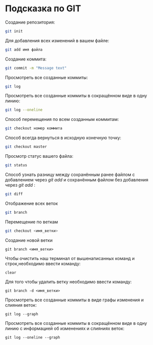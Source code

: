 # Подсказка по GIT

Создание репозитория:
```sh
git init
```
Для добавления всех изменений в вашем файле:
```sh
git add имя файла 
```
Создание коммита:
```sh
git commit -m "Message text"
```
Просмотреть все созданные коммиты:
```sh
git log
```
Просмотреть все созданные коммиты в сокращённом виде в одну линию:
```sh
git log --oneline
```
Способ перемещения по всем созданным коммитам:
```sh
git checkout номер коммита
```
Способ всегда вернуться в исходную конечную точку:
```sh
git checkout master
```
Просмотр статус вашего файла:
```sh
git status
```
Способ узнать разницу между сохранённым ранее файлом с добавлением через *git add* и сохранённым файлом без добавления через *git add* :
```sh
git diff
```
Отображение всех веток
```sh
git branch
```
Перемещение по веткам
```sh
git checkout <имя_ветки>
```
Создание новой ветки
```
git branch <имя_ветки>
```
Чтобы очистить наш терминал от вышенаписанных команд и строк,необходимо ввести команду:
```
clear
```
Для того чтобы удалить ветку необходимо ввести команду:
```
git branch -d <имя_ветки>
```
Просмотреть все созданные коммиты в виде графы изменения и слияния веток:
```
git log --graph
```
Просмотреть все созданные коммиты в сокращённом виде в одну линию с информацией об изменениях и слияниях веток:
```
git log --oneline --graph
```